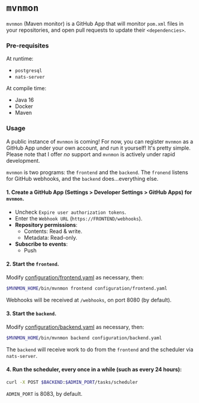 # `mvnmon`

`mvnmon` (Maven monitor) is a GitHub App that will monitor `pom.xml` files in your repositories, and open pull requests to update their `<dependencies>`.

### Pre-requisites

At runtime:
- `postgresql`
- `nats-server`

At compile time:
- Java 16
- Docker
- Maven

### Usage

A public instance of `mvnmon` is coming! For now, you can register `mvnmon` as a GitHub App under your own account, and run it yourself! It's pretty simple. Please note that I offer *no* support and `mvnmon` is actively under rapid development.

`mvnmon` is two programs: the `frontend` and the `backend`. The `fronend` listens for GitHub webhooks, and the `backend` does...everything else.

#### 1. Create a GitHub App (Settings > Developer Settings > GitHub Apps) for `mvnmon`.
  - Uncheck `Expire user authorization tokens`.
  - Enter the `Webhook URL` (`https://FRONTEND/webhooks`).
  - **Repository permissions**:
    - Contents: Read & write.
    - Metadata: Read-only.
  - **Subscribe to events**:
    - Push

#### 2. Start the `frontend`.
Modify [configuration/frontend.yaml](configuration/frontend.yaml) as necessary, then:
```sh
$MVNMON_HOME/bin/mvnmon frontend configuration/frontend.yaml
```
Webhooks will be received at `/webhooks`, on port 8080 (by default).

#### 3. Start the `backend`.
Modify [configuration/backend.yaml](configuration/backend.yaml) as necessary, then:
```sh
$MVNMON_HOME/bin/mvnmon backend configuration/backend.yaml
```
The `backend` will receive work to do from the `frontend` and the scheduler via `nats-server`.

#### 4. Run the scheduler, every once in a while (such as every 24 hours):
```sh
curl -X POST $BACKEND:$ADMIN_PORT/tasks/scheduler
```
`ADMIN_PORT` is 8083, by default.
